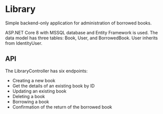 # Library

 Simple backend-only application for administration of borrowed books. 

ASP.NET Core 8 with MSSQL database and Entity Framework is used. The data model has three tables: Book, User, and BorrowedBook. User inherits from IdentityUser.

## API

The LibraryController has six endpoints:

* Creating a new book
* Get the details of an existing book by ID
* Updating an existing book
* Deleting a book
* Borrowing a book
* Confirmation of the return of the borrowed book
